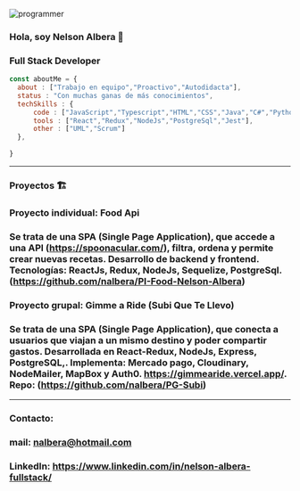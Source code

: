 ![programmer](https://user-images.githubusercontent.com/11354887/142700174-11251b6b-36bd-468d-bf21-55c29aa3c1dc.jpg)
### Hola, soy Nelson Albera 👋
### Full Stack Developer
```js
const aboutMe = {
  about : ["Trabajo en equipo","Proactivo","Autodidacta"],
  status : "Con muchas ganas de más conocimientos",
  techSkills : {
      code : ["JavaScript","Typescript","HTML","CSS","Java","C#","Python","Sequelize","SQL"],
      tools : ["React","Redux","NodeJs","PostgreSql","Jest"],
      other : ["UML","Scrum"]
  },
  
}
```
---
### Proyectos 🏗️
### Proyecto individual: Food Api
### Se trata de una SPA (Single Page Application), que accede a una API (https://spoonacular.com/), filtra, ordena y permite crear nuevas recetas. Desarrollo de backend y frontend. Tecnologías: ReactJs, Redux, NodeJs, Sequelize, PostgreSql. (https://github.com/nalbera/PI-Food-Nelson-Albera)

### Proyecto grupal: Gimme a Ride (Subi Que Te Llevo)
### Se trata de una SPA (Single Page Application), que conecta a usuarios que viajan a un mismo destino y poder compartir gastos. Desarrollada en React-Redux, NodeJs, Express, PostgreSQL,. Implementa: Mercado pago, Cloudinary, NodeMailer, MapBox y Auth0. https://gimmearide.vercel.app/. Repo: (https://github.com/nalbera/PG-Subi)

---
### Contacto:
### mail: nalbera@hotmail.com
### LinkedIn: https://www.linkedin.com/in/nelson-albera-fullstack/



